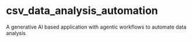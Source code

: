 # csv_data_analysis_automation
A generative AI based application with agentic workflows to automate data analysis
